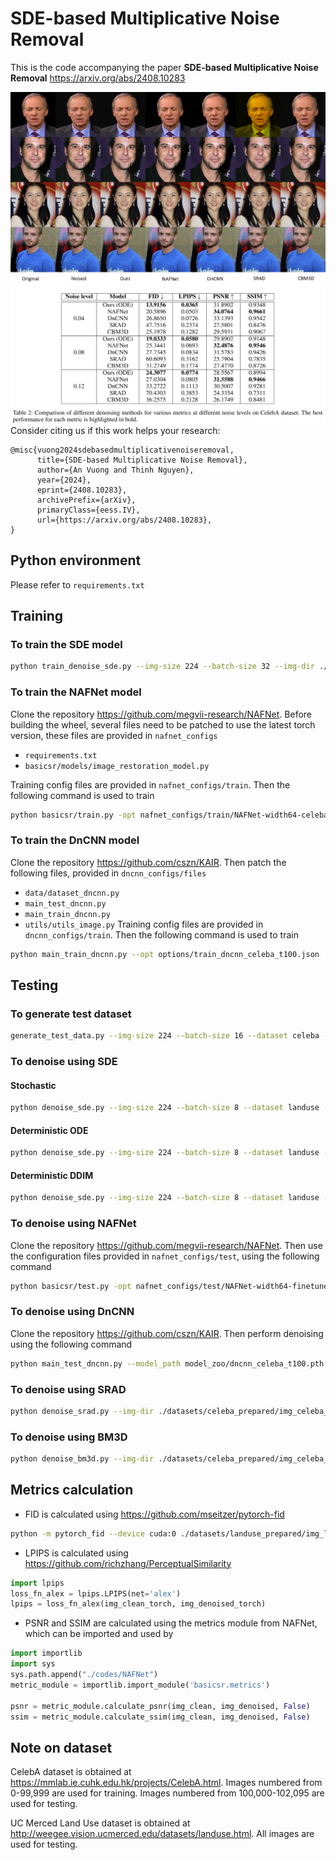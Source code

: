 # SDE-based Multiplicative Noise Removal

This is the code accompanying the paper **SDE-based Multiplicative Noise Removal** https://arxiv.org/abs/2408.10283

![Comparison](images/main_paper_fig3.png "Comparison")
![Table](images/table.png "Table")
Consider citing us if this work helps your research:
```
@misc{vuong2024sdebasedmultiplicativenoiseremoval,
      title={SDE-based Multiplicative Noise Removal}, 
      author={An Vuong and Thinh Nguyen},
      year={2024},
      eprint={2408.10283},
      archivePrefix={arXiv},
      primaryClass={eess.IV},
      url={https://arxiv.org/abs/2408.10283}, 
}
```

## Python environment
Please refer to `requirements.txt`

## Training
### To train the SDE model 
```bash
python train_denoise_sde.py --img-size 224 --batch-size 32 --img-dir ./datasets/img_celeba --img-data-amount large --device cuda:0 --cpu-workers 5 --exp-name noise-removal-celeba-large-RGB-224-500 --epochs 100 --save-every 1 --unet-channels 128 --unet-in-ch 3 --unet-out-ch 3 --unet-num-res 2 --ddpm-num-steps 500 --lr 1e-6 
```
### To train the NAFNet model
Clone the repository https://github.com/megvii-research/NAFNet. Before building the wheel, several files need to be patched to use the latest torch version, these files are provided in `nafnet_configs`
- `requirements.txt`
- `basicsr/models/image_restoration_model.py`

Training config files are provided in `nafnet_configs/train`. Then the following command is used to train
```bash
python basicsr/train.py -opt nafnet_configs/train/NAFNet-width64-celeba-t100.yml
```
### To train the DnCNN model
Clone the repository https://github.com/cszn/KAIR. Then patch the following files, provided in `dncnn_configs/files`
- `data/dataset_dncnn.py`
- `main_test_dncnn.py`
- `main_train_dncnn.py`
- `utils/utils_image.py`
Training config files are provided in `dncnn_configs/train`. Then the following command is used to train
```bash
python main_train_dncnn.py --opt options/train_dncnn_celeba_t100.json 
```
## Testing
### To generate test dataset
```bash
generate_test_data.py --img-size 224 --batch-size 16 --dataset celeba --img-dir ./datasets/img_celeba --ddpm-num-steps 500 --ddpm-target-steps 150 --img-data-amount test --img-out ./datasets/celeba_prepared/img_celeba_test_t150
```
### To denoise using SDE
#### Stochastic
```bash
python denoise_sde.py --img-size 224 --batch-size 8 --dataset landuse --img-dir ./datasets/landuse_prepared/img_landuse_all_t100 --ddpm-num-steps 500 --ddpm-target-steps 100  --img-out ./test_images/landuse_all/denoised_images_landuse --model-path ./models/sde_model.pkl

```
#### Deterministic ODE
```bash
python denoise_sde.py --img-size 224 --batch-size 8 --dataset landuse --img-dir ./datasets/landuse_prepared/img_landuse_all_t100 --ddpm-num-steps 500 --ddpm-target-steps 100  --img-out ./test_images/landuse_all/denoised_images_landuse --model-path ./models/sde_model.pkl --deterministic
```
#### Deterministic DDIM
```bash
python denoise_sde.py --img-size 224 --batch-size 8 --dataset landuse --img-dir ./datasets/landuse_prepared/img_landuse_all_t100 --ddpm-num-steps 500 --ddpm-target-steps 100  --img-out ./test_images/landuse_all/denoised_images_landuse --model-path ./models/sde_model.pkl --deterministic --ddim
```
### To denoise using NAFNet
Clone the repository https://github.com/megvii-research/NAFNet. Then use the configuration files provided in `nafnet_configs/test`, using the following command
```bash
python basicsr/test.py -opt nafnet_configs/test/NAFNet-width64-finetuned-celeba-landuse-t100.yml
``` 

### To denoise using DnCNN
Clone the repository https://github.com/cszn/KAIR. Then perform denoising using the following command
```bash
python main_test_dncnn.py --model_path model_zoo/dncnn_celeba_t100.pth --testsets ./datasets/landuse_prepared --testset_name img_landuse_all_t300 --cleanset_name img_landuse_all_clean --results ./denoised_images_landuse_dncnn --model_name dncnn_celeba_t100
```

### To denoise using SRAD
```bash
python denoise_srad.py --img-dir ./datasets/celeba_prepared/img_celeba_test_t100 --img-out ./test_images/celeba/denoised_images_celeba --ddpm-target-steps 100
```

### To denoise using BM3D
```bash
python denoise_bm3d.py --img-dir ./datasets/celeba_prepared/img_celeba_test_t100 --img-out ./test_images/celeba/denoised_images_celeba --ddpm-target-steps 100
```

## Metrics calculation
- FID is calculated using https://github.com/mseitzer/pytorch-fid
```bash
python -m pytorch_fid --device cuda:0 ./datasets/landuse_prepared/img_landuse_all_clean ./datasets/denoised_images_landuse_dncnn/img_landuse_all_t100
```
- LPIPS is calculated using https://github.com/richzhang/PerceptualSimilarity
```python
import lpips
loss_fn_alex = lpips.LPIPS(net='alex')
lpips = loss_fn_alex(img_clean_torch, img_denoised_torch)
```
- PSNR and SSIM are calculated using the metrics module from NAFNet, which can be imported and used by
```python
import importlib
import sys
sys.path.append("./codes/NAFNet")
metric_module = importlib.import_module('basicsr.metrics')

psnr = metric_module.calculate_psnr(img_clean, img_denoised, False)
ssim = metric_module.calculate_ssim(img_clean, img_denoised, False)
```


## Note on dataset
CelebA dataset is obtained at https://mmlab.ie.cuhk.edu.hk/projects/CelebA.html. Images numbered from 0-99,999 are used for training. Images numbered from 100,000-102,095 are used for testing.

UC Merced Land Use dataset is obtained at http://weegee.vision.ucmerced.edu/datasets/landuse.html. All images are used for testing.